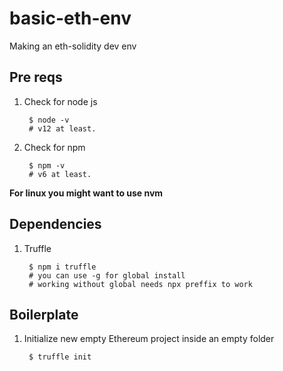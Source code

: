 # basic-eth-env
Making an eth-solidity dev env

## Pre reqs

1. Check for node js 

		$ node -v  
		# v12 at least. 

2. Check for npm 

		$ npm -v
		# v6 at least. 

**For linux you might want to use nvm**

## Dependencies

1. Truffle 

		$ npm i truffle
		# you can use -g for global install
		# working without global needs npx preffix to work 

## Boilerplate

1. Initialize new empty Ethereum project inside an empty folder

		$ truffle init